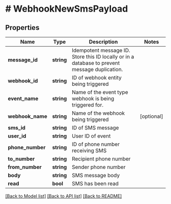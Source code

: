 # # WebhookNewSmsPayload

## Properties

Name | Type | Description | Notes
------------ | ------------- | ------------- | -------------
**message_id** | **string** | Idempotent message ID. Store this ID locally or in a database to prevent message duplication. |
**webhook_id** | **string** | ID of webhook entity being triggered |
**event_name** | **string** | Name of the event type webhook is being triggered for. |
**webhook_name** | **string** | Name of the webhook being triggered | [optional]
**sms_id** | **string** | ID of SMS message |
**user_id** | **string** | User ID of event |
**phone_number** | **string** | ID of phone number receiving SMS |
**to_number** | **string** | Recipient phone number |
**from_number** | **string** | Sender phone number |
**body** | **string** | SMS message body |
**read** | **bool** | SMS has been read |

[[Back to Model list]](../../README#models) [[Back to API list]](../../README#endpoints) [[Back to README]](../../README)
